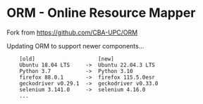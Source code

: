 # ORM - Online Resource Mapper

Fork from https://github.com/CBA-UPC/ORM

Updating ORM to support newer components...

```
    [old]                    [new]
    Ubuntu 18.04 LTS     ->  Ubuntu 22.04.3 LTS
    Python 3.7           ->  Python 3.10 
    firefox 88.0.1       ->  firefox 115.5.0esr
    geckodriver v0.29.1  ->  geckodriver v0.33.0
    selenium 3.141.0     ->  selenium 4.16.0
    ...
```
